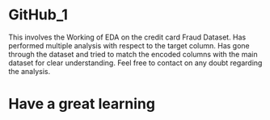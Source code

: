 # GitHub_1
This involves the Working of EDA on the credit card Fraud Dataset.
Has performed multiple analysis with respect to the target column.
Has gone through the dataset and tried to match the encoded columns with the main dataset for clear understanding.
Feel free to contact on any doubt regarding the analysis.
# Have a great learning
